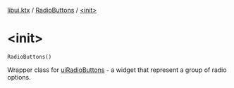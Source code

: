 [libui.ktx](../index.md) / [RadioButtons](index.md) / [&lt;init&gt;](./-init-.md)

# &lt;init&gt;

`RadioButtons()`

Wrapper class for [uiRadioButtons](../../libui/ui-radio-buttons.md) - a widget that represent a group of radio options.


